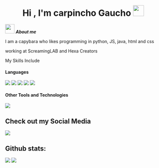 <h1 align="center"><b>Hi , I'm carpincho Gaucho </b><img src="https://media.giphy.com/media/hvRJCLFzcasrR4ia7z/giphy.gif" width="35"></h1>
<!--  -->


<img src="https://media.giphy.com/media/ObNTw8Uzwy6KQ/giphy.gif" width="30px">&nbsp;***About me***

I am a capybara who likes programming in python, JS, java, html and css

<span> 
 
working at ScreamingLAB and Hexa Creators

</span>

 My Skills Include

<h4> Languages </h4>
<span> 
  <img src="https://img.shields.io/badge/HTML5-E34F26?style=for-the-badge&logo=html5&logoColor=white">
  <img src="https://img.shields.io/badge/CSS3-1572B6?style=for-the-badge&logo=css3&logoColor=white">
  <img src="https://img.shields.io/badge/JavaScript-F7DF1E?style=for-the-badge&logo=javascript&logoColor=black">
  <img src="https://img.shields.io/badge/Java-ED8B00?style=for-the-badge&logo=java&logoColor=white">
  <img src="https://img.shields.io/badge/python-3670A0?style=for-the-badge&logo=python&logoColor=ffdd54">
 
</span>


<h4> Other Tools and Technologies </h4>
<span>
  <img src="https://img.shields.io/badge/Git-F05032?style=for-the-badge&logo=git&logoColor=white">


</span>

## Check out my Social Media

<a href= "https://x.com/dev_carpincho">
    <img src="https://img.shields.io/badge/X-%23000000.svg?style=for-the-badge&logo=X&logoColor=white">
</a>

<h2>Github stats:</h2> 

[![](https://github-readme-stats.vercel.app/api?username=carpinchogaucho&show_icons=true&theme=tokyonight&hide_border=true&locale=en)](https://github.com/carpinchogaucho)
[![](https://github-readme-streak-stats.herokuapp.com/?user=carpinchogaucho&theme=material-palenight)](https://github.com/carpinchogaucho)
</div>


